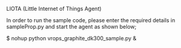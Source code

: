 LIOTA (Little Internet of Things Agent)

In order to run the sample code, please enter the required details in sampleProp.py and start the agent as shown below;

$ nohup python vrops_graphite_dk300_sample.py &
